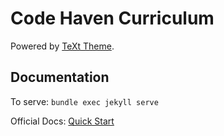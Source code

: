 # Code Haven Curriculum 

Powered by [TeXt Theme](https://github.com/kitian616/jekyll-TeXt-theme).

 
## Documentation

To serve: `bundle exec jekyll serve`

Official Docs: [Quick Start](https://tianqi.name/jekyll-TeXt-theme/docs/en/quick-start)

